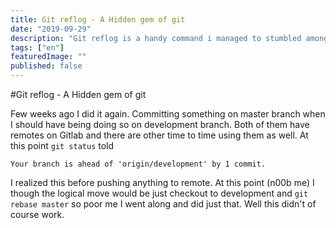 ```yaml
---
title: Git reflog - A Hidden gem of git 
date: "2019-09-29"
description: "Git reflog is a handy command i managed to stumbled among not that long ago"
tags: ["en"]
featuredImage: ""
published: false
---
```


#Git reflog - A Hidden gem of git

Few weeks ago I did it again. Committing something on master branch when I should have being doing so on development branch. Both of them have remotes on Gitlab and there are other time to time using them as well. At this point ```git status``` told 

```Your branch is ahead of 'origin/development' by 1 commit.```

I realized this before pushing anything to remote. At this point (n00b me) I though the logical move would be just checkout to development and ```git rebase master``` so poor me I went along and did just that. Well this didn't of course work. 

